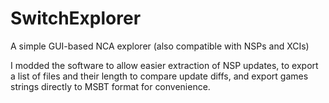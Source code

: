 # SwitchExplorer
A simple GUI-based NCA explorer (also compatible with NSPs and XCIs)

I modded the software to allow easier extraction of NSP updates, to export a list of files and their length to compare update diffs, and export games strings directly to MSBT format for convenience.
